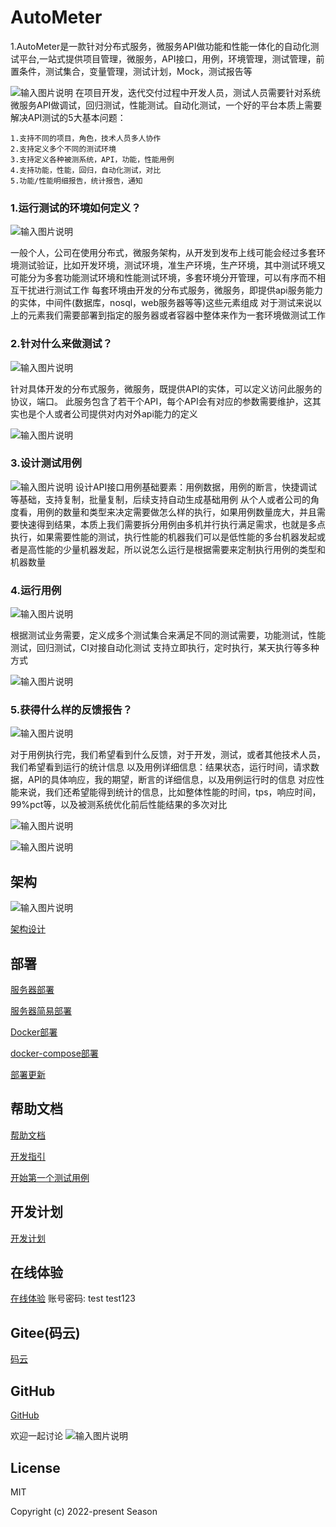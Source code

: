 # AutoMeter

1.AutoMeter是一款针对分布式服务，微服务API做功能和性能一体化的自动化测试平台,一站式提供项目管理，微服务，API接口，用例，环境管理，测试管理，前置条件，测试集合，变量管理，测试计划，Mock，测试报告等

![输入图片说明](img/dashboard.jpg)
在项目开发，迭代交付过程中开发人员，测试人员需要针对系统微服务API做调试，回归测试，性能测试。自动化测试，一个好的平台本质上需要解决API测试的5大基本问题：
  
    1.支持不同的项目，角色，技术人员多人协作
    2.支持定义多个不同的测试环境
    3.支持定义各种被测系统，API，功能，性能用例
    4.支持功能，性能，回归，自动化测试，对比
    5.功能/性能明细报告，统计报告，通知

### 1.运行测试的环境如何定义？

![输入图片说明](img/enviroment.jpg)

一般个人，公司在使用分布式，微服务架构，从开发到发布上线可能会经过多套环境测试验证，比如开发环境，测试环境，准生产环境，生产环境，其中测试环境又可能分为多套功能测试环境和性能测试环境，多套环境分开管理，可以有序而不相互干扰进行测试工作
每套环境由开发的分布式服务，微服务，即提供api服务能力的实体，中间件(数据库，nosql，web服务器等等)这些元素组成
对于测试来说以上的元素我们需要部署到指定的服务器或者容器中整体来作为一套环境做测试工作

### 2.针对什么来做测试？

![输入图片说明](img/deployunit.jpg)

针对具体开发的分布式服务，微服务，既提供API的实体，可以定义访问此服务的协议，端口。
此服务包含了若干个API，每个API会有对应的参数需要维护，这其实也是个人或者公司提供对内对外api能力的定义

![输入图片说明](img/api.jpg)


### 3.设计测试用例

![输入图片说明](img/case.jpg)
设计API接口用例基础要素：用例数据，用例的断言，快捷调试等基础，支持复制，批量复制，后续支持自动生成基础用例
从个人或者公司的角度看，用例的数量和类型来决定需要做怎么样的执行，如果用例数量庞大，并且需要快速得到结果，本质上我们需要拆分用例由多机并行执行满足需求，也就是多点执行，如果需要性能的测试，执行性能的机器我们可以是低性能的多台机器发起或者是高性能的少量机器发起，所以说怎么运行是根据需要来定制执行用例的类型和机器数量

### 4.运行用例
![输入图片说明](img/collection.jpg)

根据测试业务需要，定义成多个测试集合来满足不同的测试需要，功能测试，性能测试，回归测试，CI对接自动化测试
支持立即执行，定时执行，某天执行等多种方式

![输入图片说明](img/jenkins.jpg)


### 5.获得什么样的反馈报告？

![输入图片说明](img/reportnew.png)

对于用例执行完，我们希望看到什么反馈，对于开发，测试，或者其他技术人员，我们希望看到运行的统计信息
以及用例详细信息：结果状态，运行时间，请求数据，API的具体响应，我的期望，断言的详细信息，以及用例运行时的信息
对应性能来说，我们还希望能得到统计的信息，比如整体性能的时间，tps，响应时间，99%pct等，以及被测系统优化前后性能结果的多次对比

![输入图片说明](img/performanceralleport.png)

![输入图片说明](img/performancereport.jpg)

## 架构

 ![输入图片说明](img/AutoMeter%E6%9E%B6%E6%9E%84%E5%9B%BE.jpg)

 [架构设计](https://gitee.com/season-fan/autometer-api/wikis/%E6%8A%80%E6%9C%AF%E5%AE%9E%E7%8E%B0/%E6%8A%80%E6%9C%AF%E6%9E%B6%E6%9E%84?sort_id=4936162)

## 部署
 
 [服务器部署](https://gitee.com/season-fan/autometer-api/wikis/%E9%83%A8%E7%BD%B2/%E6%9C%8D%E5%8A%A1%E5%99%A8%E9%83%A8%E7%BD%B2?sort_id=4960162)

[服务器简易部署](https://gitee.com/season-fan/autometer-api/wikis/%E9%83%A8%E7%BD%B2%EF%BC%8C%E6%9B%B4%E6%96%B0/%E6%9C%8D%E5%8A%A1%E5%99%A8%E7%AE%80%E6%98%93%E9%83%A8%E7%BD%B2?sort_id=5701353)

 [Docker部署](https://gitee.com/season-fan/autometer-api/wikis/%E9%83%A8%E7%BD%B2%EF%BC%8C%E6%9B%B4%E6%96%B0/%E5%AE%B9%E5%99%A8%E9%83%A8%E7%BD%B2%EF%BC%88DockerFile%EF%BC%89)

[docker-compose部署](https://gitee.com/season-fan/autometer-api/wikis/%E9%83%A8%E7%BD%B2%EF%BC%8C%E6%9B%B4%E6%96%B0/%E5%AE%B9%E5%99%A8%E9%83%A8%E7%BD%B2%EF%BC%88Docker-Compose%EF%BC%89?sort_id=5387446)

 [部署更新](https://gitee.com/season-fan/autometer-api/wikis/%E9%83%A8%E7%BD%B2%EF%BC%8C%E6%9B%B4%E6%96%B0/%E9%83%A8%E7%BD%B2%E6%9B%B4%E6%96%B0)

## 帮助文档
[帮助文档](https://gitee.com/season-fan/autometer-api/wikis/AutoMeter%E6%96%87%E6%A1%A3/%E4%BD%BF%E7%94%A8%E6%8C%87%E5%8D%97/%E5%8F%91%E5%B8%83%E5%8D%95%E5%85%83/%E5%8F%91%E5%B8%83%E5%8D%95%E5%85%83)

[开发指引](https://gitee.com/season-fan/autometer-api/wikis/AutoMeter%E6%96%87%E6%A1%A3/%E5%BC%80%E5%8F%91%E6%8C%87%E5%8D%97/%E5%BC%80%E5%8F%91%E7%8E%AF%E5%A2%83)

[开始第一个测试用例](https://gitee.com/season-fan/autometer-api/wikis/AutoMeter%E6%96%87%E6%A1%A3/%E5%AE%9E%E8%B7%B5%E5%9C%BA%E6%99%AF/%E5%BC%80%E5%A7%8B%E7%AC%AC%E4%B8%80%E4%B8%AA%E6%8E%A5%E5%8F%A3%E6%B5%8B%E8%AF%95%E7%94%A8%E4%BE%8B)

## 开发计划
[开发计划](https://gitee.com/season-fan/autometer-api/wikis/%E5%BC%80%E5%8F%91%E8%AE%A1%E5%88%92/%E5%BC%80%E5%8F%91%E8%AE%A1%E5%88%92?sort_id=4948567)


## 在线体验
[在线体验](http://81.69.0.136/#/login) 
账号密码: test  test123

## Gitee(码云)
[码云](https://gitee.com/season-fan/autometer-api)

## GitHub
[GitHub](https://github.com/AutoMeter/AutoMeter-API)

 欢迎一起讨论
![输入图片说明](img/fanfanxiao.png)
## License
MIT

Copyright (c) 2022-present Season
    

